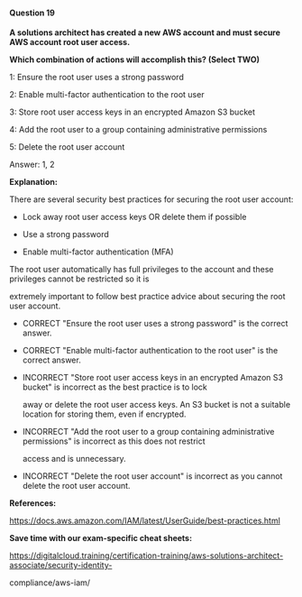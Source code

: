 #### Question  19


**A solutions architect has created a new AWS account and must secure AWS account root user access.**


**Which combination of actions will accomplish this? (Select TWO)**


1: Ensure the root user uses a strong password


2: Enable multi-factor authentication to the root user


3: Store root user access keys in an encrypted Amazon S3 bucket


4: Add the root user to a group containing administrative permissions


5: Delete the root user account


Answer: 1, 2


**Explanation:**


There are several security best practices for securing the root user account:


- Lock away root user access keys OR delete them if possible

- Use a strong password

- Enable multi-factor authentication (MFA)


The root user automatically has full privileges to the account and these privileges cannot be restricted so it is

extremely important to follow best practice advice about securing the root user account.


- CORRECT "Ensure the root user uses a strong password" is the correct answer.


- CORRECT "Enable multi-factor authentication to the root user" is the correct answer.


- INCORRECT "Store root user access keys in an encrypted Amazon S3 bucket" is incorrect as the best practice is to lock

  away or delete the root user access keys. An S3 bucket is not a suitable location for storing them, even if encrypted.


- INCORRECT "Add the root user to a group containing administrative permissions" is incorrect as this does not restrict

  access and is unnecessary.


- INCORRECT "Delete the root user account" is incorrect as you cannot delete the root user account.


**References:**


https://docs.aws.amazon.com/IAM/latest/UserGuide/best-practices.html


**Save time with our exam-specific cheat sheets:**


https://digitalcloud.training/certification-training/aws-solutions-architect-associate/security-identity-

compliance/aws-iam/

